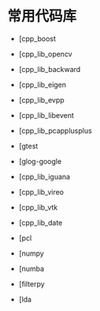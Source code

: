 # 常用代码库

- [cpp_boost

- [cpp_lib_opencv

- [cpp_lib_backward

- [cpp_lib_eigen

- [cpp_lib_evpp

- [cpp_lib_libevent

- [cpp_lib_pcapplusplus

- [gtest

- [glog-google

- [cpp_lib_iguana

- [cpp_lib_vireo

- [cpp_lib_vtk

- [cpp_lib_date

- [pcl

- [numpy

- [numba

- [filterpy

- [lda